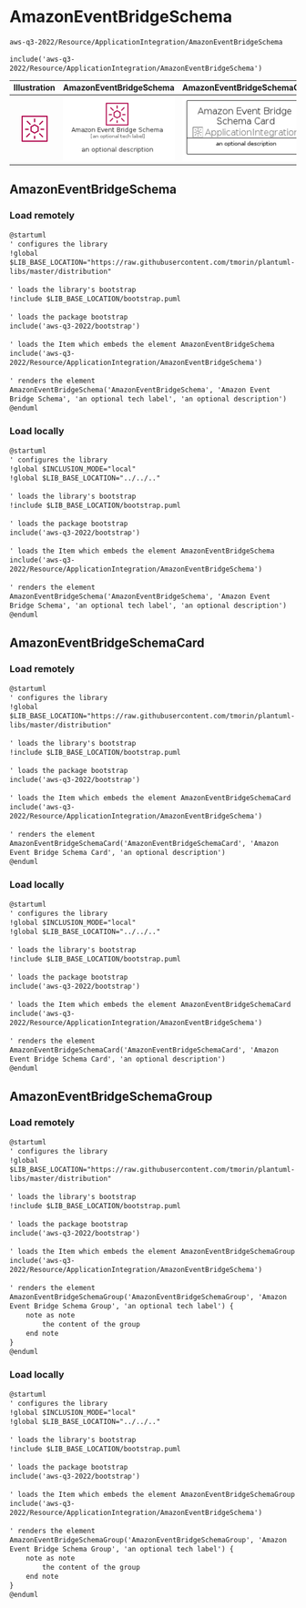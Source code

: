 # AmazonEventBridgeSchema


```text
aws-q3-2022/Resource/ApplicationIntegration/AmazonEventBridgeSchema
```

```text
include('aws-q3-2022/Resource/ApplicationIntegration/AmazonEventBridgeSchema')
```



| Illustration | AmazonEventBridgeSchema | AmazonEventBridgeSchemaCard | AmazonEventBridgeSchemaGroup |
| :---: | :---: | :---: | :---: |
| ![illustration for Illustration](../../../aws-q3-2022/Resource/ApplicationIntegration/AmazonEventBridgeSchema.png) | ![illustration for AmazonEventBridgeSchema](../../../aws-q3-2022/Resource/ApplicationIntegration/AmazonEventBridgeSchema.Local.png) | ![illustration for AmazonEventBridgeSchemaCard](../../../aws-q3-2022/Resource/ApplicationIntegration/AmazonEventBridgeSchemaCard.Local.png) | ![illustration for AmazonEventBridgeSchemaGroup](../../../aws-q3-2022/Resource/ApplicationIntegration/AmazonEventBridgeSchemaGroup.Local.png) |




## AmazonEventBridgeSchema

### Load remotely
```plantuml
@startuml
' configures the library
!global $LIB_BASE_LOCATION="https://raw.githubusercontent.com/tmorin/plantuml-libs/master/distribution"

' loads the library's bootstrap
!include $LIB_BASE_LOCATION/bootstrap.puml

' loads the package bootstrap
include('aws-q3-2022/bootstrap')

' loads the Item which embeds the element AmazonEventBridgeSchema
include('aws-q3-2022/Resource/ApplicationIntegration/AmazonEventBridgeSchema')

' renders the element
AmazonEventBridgeSchema('AmazonEventBridgeSchema', 'Amazon Event Bridge Schema', 'an optional tech label', 'an optional description')
@enduml
```

### Load locally
```plantuml
@startuml
' configures the library
!global $INCLUSION_MODE="local"
!global $LIB_BASE_LOCATION="../../.."

' loads the library's bootstrap
!include $LIB_BASE_LOCATION/bootstrap.puml

' loads the package bootstrap
include('aws-q3-2022/bootstrap')

' loads the Item which embeds the element AmazonEventBridgeSchema
include('aws-q3-2022/Resource/ApplicationIntegration/AmazonEventBridgeSchema')

' renders the element
AmazonEventBridgeSchema('AmazonEventBridgeSchema', 'Amazon Event Bridge Schema', 'an optional tech label', 'an optional description')
@enduml
```

## AmazonEventBridgeSchemaCard

### Load remotely
```plantuml
@startuml
' configures the library
!global $LIB_BASE_LOCATION="https://raw.githubusercontent.com/tmorin/plantuml-libs/master/distribution"

' loads the library's bootstrap
!include $LIB_BASE_LOCATION/bootstrap.puml

' loads the package bootstrap
include('aws-q3-2022/bootstrap')

' loads the Item which embeds the element AmazonEventBridgeSchemaCard
include('aws-q3-2022/Resource/ApplicationIntegration/AmazonEventBridgeSchema')

' renders the element
AmazonEventBridgeSchemaCard('AmazonEventBridgeSchemaCard', 'Amazon Event Bridge Schema Card', 'an optional description')
@enduml
```

### Load locally
```plantuml
@startuml
' configures the library
!global $INCLUSION_MODE="local"
!global $LIB_BASE_LOCATION="../../.."

' loads the library's bootstrap
!include $LIB_BASE_LOCATION/bootstrap.puml

' loads the package bootstrap
include('aws-q3-2022/bootstrap')

' loads the Item which embeds the element AmazonEventBridgeSchemaCard
include('aws-q3-2022/Resource/ApplicationIntegration/AmazonEventBridgeSchema')

' renders the element
AmazonEventBridgeSchemaCard('AmazonEventBridgeSchemaCard', 'Amazon Event Bridge Schema Card', 'an optional description')
@enduml
```

## AmazonEventBridgeSchemaGroup

### Load remotely
```plantuml
@startuml
' configures the library
!global $LIB_BASE_LOCATION="https://raw.githubusercontent.com/tmorin/plantuml-libs/master/distribution"

' loads the library's bootstrap
!include $LIB_BASE_LOCATION/bootstrap.puml

' loads the package bootstrap
include('aws-q3-2022/bootstrap')

' loads the Item which embeds the element AmazonEventBridgeSchemaGroup
include('aws-q3-2022/Resource/ApplicationIntegration/AmazonEventBridgeSchema')

' renders the element
AmazonEventBridgeSchemaGroup('AmazonEventBridgeSchemaGroup', 'Amazon Event Bridge Schema Group', 'an optional tech label') {
    note as note
        the content of the group
    end note
}
@enduml
```

### Load locally
```plantuml
@startuml
' configures the library
!global $INCLUSION_MODE="local"
!global $LIB_BASE_LOCATION="../../.."

' loads the library's bootstrap
!include $LIB_BASE_LOCATION/bootstrap.puml

' loads the package bootstrap
include('aws-q3-2022/bootstrap')

' loads the Item which embeds the element AmazonEventBridgeSchemaGroup
include('aws-q3-2022/Resource/ApplicationIntegration/AmazonEventBridgeSchema')

' renders the element
AmazonEventBridgeSchemaGroup('AmazonEventBridgeSchemaGroup', 'Amazon Event Bridge Schema Group', 'an optional tech label') {
    note as note
        the content of the group
    end note
}
@enduml
```

